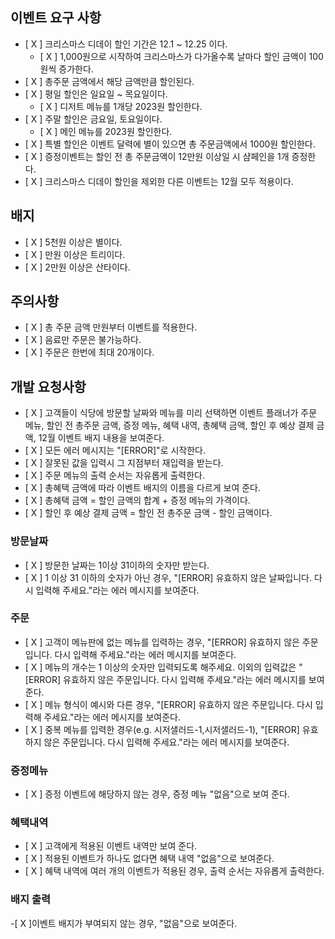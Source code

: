 ## 이벤트 요구 사항

- [ X ] 크리스마스 디데이 할인 기간은 12.1 ~ 12.25 이다.
  - [ X ] 1,000원으로 시작하여 크리스마스가 다가올수록 날마다 할인 금액이 100원씩 증가한다.
- [ X ] 총주문 금액에서 해당 금액만큼 할인된다.
- [ X ] 평일 할인은 일요일 ~ 목요일이다.
  - [ X ] 디저트 메뉴를 1개당 2023원 할인한다.
- [ X ] 주말 할인은 금요일, 토요일이다.
  - [ X ] 메인 메뉴를 2023원 할인한다.
- [ X ] 특별 할인은 이벤트 달력에 별이 있으면 총 주문금액에서 1000원 할인한다.
- [ X ] 증정이벤트는 할인 전 총 주문금액이 12만원 이상일 시 샴페인을 1개 증정한다.
- [ X ] 크리스마스 디데이 할인을 제외한 다른 이벤트는 12월 모두 적용이다. 


## 배지

- [ X ] 5천원 이상은 별이다.
- [ X ] 만원 이상은 트리이다.
- [ X ] 2만원 이상은 산타이다.

## 주의사항

- [ X ] 총 주문 금액 만원부터 이벤트를 적용한다.
- [ X ] 음료만 주문은 불가능하다.
- [ X ] 주문은 한번에 최대 20개이다.


## 개발 요청사항
- [ X ] 고객들이 식당에 방문할 날짜와 메뉴를 미리 선택하면 이벤트 플래너가 주문 메뉴, 할인 전 총주문 금액, 증정 메뉴, 혜택 내역, 총혜택 금액, 할인 후 예상 결제 금액, 12월 이벤트 배지 내용을 보여준다.
- [ X ] 모든 에러 메시지는 "[ERROR]"로 시작한다.
- [ X ] 잘못된 값을 입력시 그 지점부터 재입력을 받는다.
- [ X ] 주문 메뉴의 출력 순서는 자유롭게 출력한다.
- [ X ] 총혜택 금액에 따라 이벤트 배지의 이름을 다르게 보여 준다.
- [ X ] 총혜택 금액 = 할인 금액의 합계 + 증정 메뉴의 가격이다.
- [ X ] 할인 후 예상 결제 금액 = 할인 전 총주문 금액 - 할인 금액이다.

### 방문날짜
- [ X ] 방문한 날짜는 1이상 31이하의 숫자만 받는다.
- [ X ] 1 이상 31 이하의 숫자가 아닌 경우, "[ERROR] 유효하지 않은 날짜입니다. 다시 입력해 주세요."라는 에러 메시지를 보여준다.

### 주문
- [ X ] 고객이 메뉴판에 없는 메뉴를 입력하는 경우, "[ERROR] 유효하지 않은 주문입니다. 다시 입력해 주세요."라는 에러 메시지를 보여준다.
- [ X ] 메뉴의 개수는 1 이상의 숫자만 입력되도록 해주세요. 이외의 입력값은 "[ERROR] 유효하지 않은 주문입니다. 다시 입력해 주세요."라는 에러 메시지를 보여준다.
- [ X ] 메뉴 형식이 예시와 다른 경우, "[ERROR] 유효하지 않은 주문입니다. 다시 입력해 주세요."라는 에러 메시지를 보여준다.
- [ X ] 중복 메뉴를 입력한 경우(e.g. 시저샐러드-1,시저샐러드-1), "[ERROR] 유효하지 않은 주문입니다. 다시 입력해 주세요."라는 에러 메시지를 보여준다.

### 증정메뉴
- [ X ] 증정 이벤트에 해당하지 않는 경우, 증정 메뉴 "없음"으로 보여 준다.

### 혜택내역
- [ X ] 고객에게 적용된 이벤트 내역만 보여 준다.
- [ X ] 적용된 이벤트가 하나도 없다면 혜택 내역 "없음"으로 보여준다.
- [ X ] 혜택 내역에 여러 개의 이벤트가 적용된 경우, 출력 순서는 자유롭게 출력한다.

### 배지 출력
-[ X ]이벤트 배지가 부여되지 않는 경우, "없음"으로 보여준다.